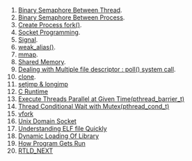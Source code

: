 1. [Binary Semaphore Between Thread](https://github.com/VisheshPatel/Linux-System-Programming/blob/master/Binary%20Semaphore%20Between%20Threads.md).
2. [Binary Semaphore Between Process](https://github.com/VisheshPatel/Linux-System-Programming/blob/master/Semaphore%20Between%20Processes.md).
3. [Create Process fork()](https://github.com/VisheshPatel/Linux-System-Programming/blob/master/fork.md).
4. [Socket Programming](https://github.com/VisheshPatel/Linux-System-Programming/blob/master/Socket%20Programming.md).
5. [Signal](https://github.com/VisheshPatel/Linux-System-Programming/blob/master/signal.md).
6. [weak_alias()](https://github.com/VisheshPatel/Linux-System-Programming/blob/master/weak_alias%20%20Default%20Handlers.md).
7. [mmap](https://github.com/VisheshPatel/Linux-System-Programming/blob/master/mmap.md).
8. [Shared Memory](https://github.com/VisheshPatel/Linux-System-Programming/blob/master/Shared%20Memory.md).
9. [Dealing with Multiple file descriptor : poll() system call](https://github.com/VisheshPatel/Linux-System-Programming/blob/master/Dealing%20with%20Multiple%20file%20descriptor%20:%20poll()%20system%20call.md).
10. [clone](https://github.com/VisheshPatel/Linux-System-Programming/blob/master/clone.md).
11. [setjmp & longjmp](https://github.com/VisheshPatel/Linux-System-Programming/blob/master/setjmp%20&%20longjmp%20Error%20Handling.md)
12. [C Runtime](https://github.com/VisheshPatel/Linux-System-Programming/blob/master/C%20Runtime.md)
13. [Execute Threads Parallel at Given Time(pthread_barrier_t)](https://github.com/VisheshPatel/Linux-System-Programming/blob/master/Execute%20Threads%20Parallel%20at%20Given%20Time(pthread_barrier).md)
14. [Thread Conditional Wait with Mutex(pthread_cond_t)](https://github.com/VisheshPatel/Linux-System-Programming/blob/master/Thread%20Conditional%20Wait%20with%20Mutex(pthread_cond_t).md)
15. [vfork](https://github.com/VisheshPatel/Linux-System-Programming/blob/master/vfork.md)
16. [Unix Domain Socket](https://github.com/VisheshPatel/Linux-System-Programming/blob/master/Unix%20Domain%20Socket%20Example.md)
17. [Understanding ELF file Quickly](https://github.com/VisheshPatel/Linux-System-Programming/blob/master/Understanding%20ELF%20file%20Quickly.md)
18. [Dynamic Loading Of Library](https://github.com/VisheshPatel/Linux-System-Programming/blob/master/Dynamic%20Loading%20Of%20Library.md)
19. [How Program Gets Run](https://github.com/VisheshPatel/Linux-System-Programming/blob/master/How%20Program%20Gets%20Run.md)
20. [RTLD_NEXT](https://github.com/VisheshPatel/Linux-System-Programming/blob/master/RTLD_NEXT.md)
